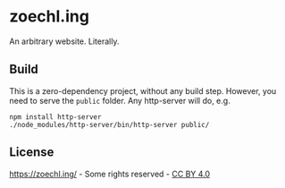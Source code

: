 # zoechl.ing

An arbitrary website. Literally.

## Build

This is a zero-dependency project, without any build step. However, you need to serve the `public` folder. Any http-server will do, e.g.

```shell
npm install http-server
./node_modules/http-server/bin/http-server public/
```

## License

https://zoechl.ing/ - Some rights reserved - [CC BY 4.0](./LICENSE)
